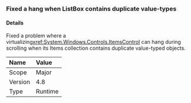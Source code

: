 ### Fixed a hang when ListBox contains duplicate value-types

#### Details

Fixed a problem where a virtualizing<xref:System.Windows.Controls.ItemsControl> can hang during scrolling when its Items collection contains duplicate value-typed objects.

| Name    | Value       |
|:--------|:------------|
| Scope   |Major|
|Version|4.8|
|Type|Runtime|

<!-- TODO: Affected APIs? -->
